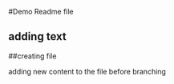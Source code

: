 #Demo Readme file

## adding text

##creating file


adding new content to the file before branching